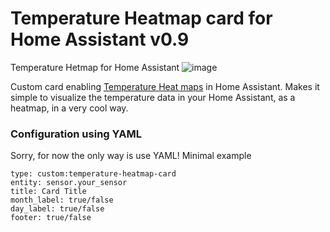 # Temperature Heatmap card for Home Assistant v0.9
Temperature Hetmap for Home Assistant
![image](https://github.com/zanac/temperature-heatmap-card/assets/21194919/f4b28ad0-5282-46de-acd1-50ad82ecb614)


Custom card enabling [Temperature Heat maps](https://en.wikipedia.org/wiki/Heat_map) in Home Assistant. Makes it simple to visualize the temperature data in your Home Assistant, as a heatmap, in a very cool way.
  
### Configuration using YAML
Sorry, for now the only way is use YAML!
Minimal example
```
type: custom:temperature-heatmap-card
entity: sensor.your_sensor
title: Card Title
month_label: true/false
day_label: true/false
footer: true/false
```

